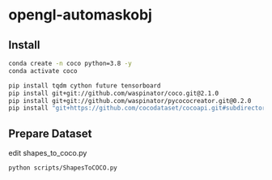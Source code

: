 # opengl-automaskobj

## Install
```bash
conda create -n coco python=3.8 -y
conda activate coco

pip install tqdm cython future tensorboard
pip install git+git://github.com/waspinator/coco.git@2.1.0
pip install git+git://github.com/waspinator/pycococreator.git@0.2.0
pip install "git+https://github.com/cocodataset/cocoapi.git#subdirectory=PythonAPI"
```

## Prepare Dataset
edit shapes_to_coco.py
```bash
python scripts/ShapesToCOCO.py
```
